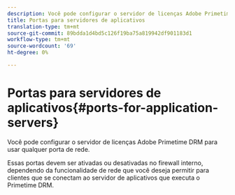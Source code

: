 ```yaml
---
description: Você pode configurar o servidor de licenças Adobe Primetime DRM para usar qualquer porta de rede.
title: Portas para servidores de aplicativos
translation-type: tm+mt
source-git-commit: 89bdda1d4bd5c126f19ba75a819942df901183d1
workflow-type: tm+mt
source-wordcount: '69'
ht-degree: 0%

---
```



# Portas para servidores de aplicativos{#ports-for-application-servers}

Você pode configurar o servidor de licenças Adobe Primetime DRM para usar qualquer porta de rede.

Essas portas devem ser ativadas ou desativadas no firewall interno, dependendo da funcionalidade de rede que você deseja permitir para clientes que se conectam ao servidor de aplicativos que executa o Primetime DRM.

